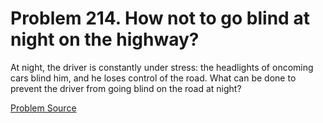 # Problem 214. How not to go blind at night on the highway?

At night, the driver is constantly under stress: the headlights of oncoming cars blind him, and he loses control of the road. What can be done to prevent the driver from going blind on the road at night?

[Problem Source](https://www.trizland.ru/tasks/1423/)